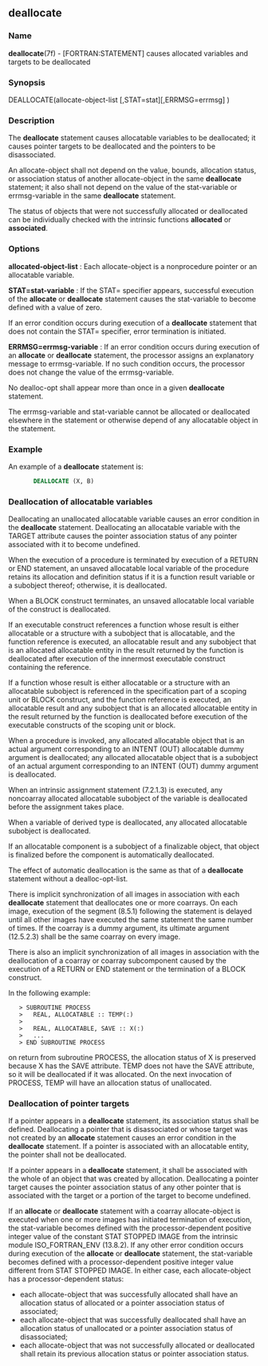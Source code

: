 ## deallocate

### **Name**
  **deallocate**(7f) - [FORTRAN:STATEMENT] causes allocated variables
  and targets to be deallocated

### **Synopsis**
  DEALLOCATE(allocate-object-list [,STAT=stat][,ERRMSG=errmsg] )

### **Description**
  The **deallocate** statement causes allocatable variables to be deallocated;
  it causes pointer targets to be deallocated and the pointers to be
  disassociated.

  An allocate-object shall not depend on the value, bounds, allocation
  status, or association status of another allocate-object in the same
  **deallocate** statement; it also shall not depend on the value of the
  stat-variable or errmsg-variable in the same **deallocate** statement.

  The status of objects that were not successfully allocated or
  deallocated can be individually checked with the intrinsic functions
  **allocated** or **associated**.

### **Options**

  **allocated-object-list**
  : Each allocate-object is a nonprocedure
  pointer or an allocatable variable.

  **STAT=stat-variable**
  : If the STAT= specifier appears, successful
  execution of the **allocate** or **deallocate**
  statement causes the stat-variable
  to become defined with a value of zero.

  If an error condition occurs during
  execution of a **deallocate** statement that
  does not contain the STAT= specifier, error
  termination is initiated.

  **ERRMSG=errmsg-variable**
  : If an error condition occurs during execution
  of an **allocate** or **deallocate** statement, the
  processor assigns an explanatory message to
  errmsg-variable. If no such condition occurs,
  the processor does not change the value of
  the errmsg-variable.

  No dealloc-opt shall appear more than once in a given **deallocate**
  statement.

  The errmsg-variable and stat-variable cannot be allocated or
  deallocated elsewhere in the statement or otherwise depend of any
  allocatable object in the statement.

### **Example**

   An example of a **deallocate** statement is:
```fortran
       DEALLOCATE (X, B)
```

### **Deallocation of allocatable variables**

   Deallocating an unallocated allocatable variable causes an error
   condition in the **deallocate** statement. Deallocating an allocatable
   variable with the TARGET attribute causes the pointer association
   status of any pointer associated with it to become undefined.

   When the execution of a procedure is terminated by execution of a
   RETURN or END statement, an unsaved allocatable local variable of
   the procedure retains its allocation and definition status if it
   is a function result variable or a subobject thereof; otherwise,
   it is deallocated.

   When a BLOCK construct terminates, an unsaved allocatable local
   variable of the construct is deallocated.

   If an executable construct references a function whose result is either
   allocatable or a structure with a subobject that is allocatable,
   and the function reference is executed, an allocatable result and
   any subobject that is an allocated allocatable entity in the result
   returned by the function is deallocated after execution of the
   innermost executable construct containing the reference.

   If a function whose result is either allocatable or a structure with
   an allocatable subobject is referenced in the specification part
   of a scoping unit or BLOCK construct, and the function reference
   is executed, an allocatable result and any subobject that is an
   allocated allocatable entity in the result returned by the function
   is deallocated before execution of the executable constructs of the
   scoping unit or block.

   When a procedure is invoked, any allocated allocatable object that
   is an actual argument corresponding to an INTENT (OUT) allocatable
   dummy argument is deallocated; any allocated allocatable object that
   is a subobject of an actual argument corresponding to an INTENT (OUT)
   dummy argument is deallocated.

   When an intrinsic assignment statement (7.2.1.3) is executed,
   any noncoarray allocated allocatable subobject of the variable is
   deallocated before the assignment takes place.

   When a variable of derived type is deallocated, any allocated
   allocatable subobject is deallocated.

   If an allocatable component is a subobject of a finalizable object,
   that object is finalized before the component is automatically
   deallocated.

   The effect of automatic deallocation is the same as that of a
   **deallocate** statement without a dealloc-opt-list.

   There is implicit synchronization of all images in association with
   each **deallocate** statement that deallocates one or more coarrays. On
   each image, execution of the segment (8.5.1) following the statement
   is delayed until all other images have executed the same statement
   the same number of times. If the coarray is a dummy argument, its
   ultimate argument (12.5.2.3) shall be the same coarray on every image.

   There is also an implicit synchronization of all images in association
   with the deallocation of a coarray or coarray subcomponent caused by
   the execution of a RETURN or END statement or the termination of a
   BLOCK construct.

   In the following example:

       > SUBROUTINE PROCESS
       >   REAL, ALLOCATABLE :: TEMP(:)
       >
       >   REAL, ALLOCATABLE, SAVE :: X(:)
       >   ...
       > END SUBROUTINE PROCESS

   on return from subroutine PROCESS, the allocation status of X is
   preserved because X has the SAVE attribute. TEMP does not have the
   SAVE attribute, so it will be deallocated if it was allocated. On
   the next invocation of PROCESS, TEMP will have an allocation status
   of unallocated.

### **Deallocation of pointer targets**

   If a pointer appears in a **deallocate** statement, its association status
   shall be defined. Deallocating a pointer
   that is disassociated or whose target was not created by an **allocate**
   statement causes an error condition in the **deallocate** statement. If a
   pointer is associated with an allocatable entity, the pointer shall
   not be deallocated.

   If a pointer appears in a **deallocate** statement, it shall be associated
   with the whole of an object that was
   created by allocation. Deallocating a pointer target causes the
   pointer association status of any other pointer that is associated
   with the target or a portion of the target to become undefined.

   If an **allocate** or **deallocate** statement with a coarray
   allocate-object is executed when one or more images has initiated
   termination of execution, the stat-variable becomes defined with the
   processor-dependent positive integer value of the constant STAT STOPPED
   IMAGE from the intrinsic module ISO_FORTRAN_ENV (13.8.2). If any other
   error condition occurs during execution of the **allocate** or **deallocate**
   statement, the stat-variable becomes defined with a processor-dependent
   positive integer value different from STAT STOPPED IMAGE. In either
   case, each allocate-object has a processor-dependent status:

   * each allocate-object that was successfully allocated shall have
     an allocation status of allocated or a pointer association
     status of associated;
   * each allocate-object that was successfully deallocated shall
     have an allocation status of unallocated or a pointer association
     status of disassociated;
   * each allocate-object that was not successfully allocated or
     deallocated shall retain its previous allocation status or
     pointer association status.
